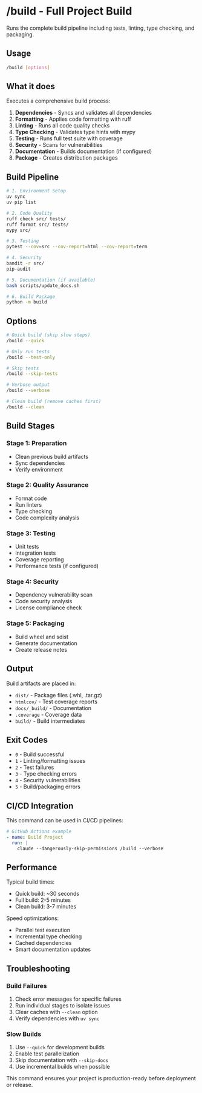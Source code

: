 # /build - Full Project Build

Runs the complete build pipeline including tests, linting, type checking, and packaging.

## Usage

```bash
/build [options]
```

## What it does

Executes a comprehensive build process:

1. **Dependencies** - Syncs and validates all dependencies
2. **Formatting** - Applies code formatting with ruff
3. **Linting** - Runs all code quality checks
4. **Type Checking** - Validates type hints with mypy
5. **Testing** - Runs full test suite with coverage
6. **Security** - Scans for vulnerabilities
7. **Documentation** - Builds documentation (if configured)
8. **Package** - Creates distribution packages

## Build Pipeline

```bash
# 1. Environment Setup
uv sync
uv pip list

# 2. Code Quality
ruff check src/ tests/
ruff format src/ tests/
mypy src/

# 3. Testing
pytest --cov=src --cov-report=html --cov-report=term

# 4. Security
bandit -r src/
pip-audit

# 5. Documentation (if available)
bash scripts/update_docs.sh

# 6. Build Package
python -m build
```

## Options

```bash
# Quick build (skip slow steps)
/build --quick

# Only run tests
/build --test-only

# Skip tests
/build --skip-tests  

# Verbose output
/build --verbose

# Clean build (remove caches first)
/build --clean
```

## Build Stages

### Stage 1: Preparation
- Clean previous build artifacts
- Sync dependencies
- Verify environment

### Stage 2: Quality Assurance
- Format code
- Run linters
- Type checking
- Code complexity analysis

### Stage 3: Testing
- Unit tests
- Integration tests
- Coverage reporting
- Performance tests (if configured)

### Stage 4: Security
- Dependency vulnerability scan
- Code security analysis
- License compliance check

### Stage 5: Packaging
- Build wheel and sdist
- Generate documentation
- Create release notes

## Output

Build artifacts are placed in:
- `dist/` - Package files (.whl, .tar.gz)
- `htmlcov/` - Test coverage reports
- `docs/_build/` - Documentation
- `.coverage` - Coverage data
- `build/` - Build intermediates

## Exit Codes

- `0` - Build successful
- `1` - Linting/formatting issues
- `2` - Test failures
- `3` - Type checking errors
- `4` - Security vulnerabilities
- `5` - Build/packaging errors

## CI/CD Integration

This command can be used in CI/CD pipelines:

```yaml
# GitHub Actions example
- name: Build Project
  run: |
    claude --dangerously-skip-permissions /build --verbose
```

## Performance

Typical build times:
- Quick build: ~30 seconds
- Full build: 2-5 minutes
- Clean build: 3-7 minutes

Speed optimizations:
- Parallel test execution
- Incremental type checking
- Cached dependencies
- Smart documentation updates

## Troubleshooting

### Build Failures
1. Check error messages for specific failures
2. Run individual stages to isolate issues
3. Clear caches with `--clean` option
4. Verify dependencies with `uv sync`

### Slow Builds
1. Use `--quick` for development builds
2. Enable test parallelization
3. Skip documentation with `--skip-docs`
4. Use incremental builds when possible

This command ensures your project is production-ready before deployment or release.